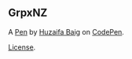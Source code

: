 GrpxNZ
------


A [Pen](http://codepen.io/huz123/pen/GrpxNZ) by [Huzaifa Baig](http://codepen.io/huz123) on [CodePen](http://codepen.io/).

[License](http://codepen.io/huz123/pen/GrpxNZ/license).